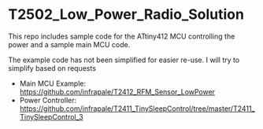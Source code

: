 # T2502_Low_Power_Radio_Solution
This repo includes sample code for the ATtiny412 MCU controlling the power and a sample main MCU code.

The example code has not been simplified for easier re-use. I will try to simplify based on requests
- Main MCU Example:   https://github.com/infrapale/T2412_RFM_Sensor_LowPower
- Power Controller:   https://github.com/infrapale/T2411_TinySleepControl/tree/master/T2411_TinySleepControl_3
